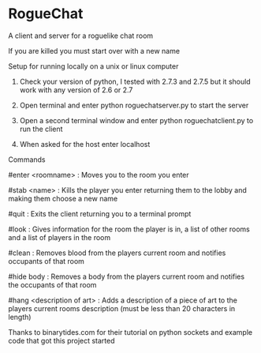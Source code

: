 RogueChat
=========

A client and server for a roguelike chat room

If you are killed you must start over with a new name

Setup for running locally on a unix or linux computer

1. Check your version of python, I tested with 2.7.3 and 2.7.5 but it should work with any version of 2.6 or 2.7

2. Open terminal and enter python roguechatserver.py to start the server

3. Open a second terminal window and enter python roguechatclient.py to run the client

4. When asked for the host enter localhost

Commands

\#enter \<roomname\> : Moves you to the room you enter

\#stab \<name\> : Kills the player you enter returning them to the lobby and making them choose a new name

\#quit : Exits the client returning you to a terminal prompt

\#look : Gives information for the room the player is in, a list of other rooms and a list of players in the room

\#clean : Removes blood from the players current room and notifies occupants of that room

\#hide body : Removes a body from the players current room and notifies the occupants of that room

\#hang \<description of art\> : Adds a description of a piece of art to the players current rooms description
                                (must be less than 20 characters in length)

Thanks to binarytides.com for their tutorial on python sockets and example code that got this project started